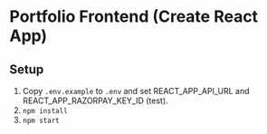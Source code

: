 # Portfolio Frontend (Create React App)

## Setup
1. Copy `.env.example` to `.env` and set REACT_APP_API_URL and REACT_APP_RAZORPAY_KEY_ID (test).
2. `npm install`
3. `npm start`
